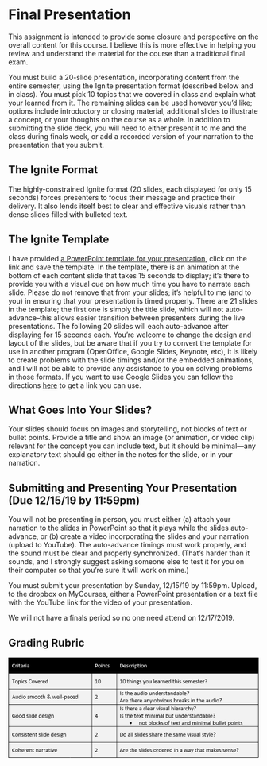 # Final Presentation

This assignment is intended to provide some closure and perspective on the overall content for this course. I believe this is more effective in helping you review and understand the material for the course than a traditional final exam.

You must build a 20-slide presentation, incorporating content from the entire semester, using the Ignite presentation format (described below and in class). You must pick 10 topics that we covered in class and explain what your learned from it. The remaining slides can be used however you’d like; options include introductory or closing material, additional slides to illustrate a concept, or your thoughts on the course as a whole. In addition to submitting the slide deck, you will need to either present it to me and the class during finals week, or add a recorded version of your narration to the presentation that you submit.

## The Ignite Format
The highly-constrained Ignite format (20 slides, each displayed for only 15 seconds) forces presenters to focus their message and practice their delivery. It also lends itself best to clear and effective visuals rather than dense slides filled with bulleted text.

## The Ignite Template
I have provided [a PowerPoint template for your presentation](https://baker-igm.github.io/IGME-110/projects/IgniteTemplate.pptx), click on the link and save the template. In the template, there is an animation at the bottom of each content slide that takes 15 seconds to display; it’s there to provide you with a visual cue on how much time you have to narrate each slide. Please do not remove that from your slides; it’s helpful to me (and to you) in ensuring that your presentation is timed properly. There are 21 slides in the template; the first one is simply the title slide, which will not auto-advance–this allows easier transition between presenters during the live presentations. The following 20 slides will each auto-advance after displaying for 15 seconds each. You’re welcome to change the design and layout of the slides, but be aware that if you try to convert the template for use in another program (OpenOffice, Google Slides, Keynote, etc), it is likely to create problems with the slide timings and/or the embedded animations, and I will not be able to provide any assistance to you on solving problems in those formats. If you want to use Google Slides you can follow the directions [here](https://pointerclicker.com/how-to-make-slides-transition-automatically-in-google-slides#tab-con-2) to get a link you can use.

## What Goes Into Your Slides?
Your slides should focus on images and storytelling, not blocks of text or bullet points. Provide a title and show an image (or animation, or video clip) relevant for the concept you can include text, but it should be minimal—any explanatory text should go either in the notes for the slide, or in your narration.

## Submitting and Presenting Your Presentation (Due 12/15/19 by 11:59pm)
You will not be presenting in person, you must either (a) attach your narration to the slides in PowerPoint so that it plays while the slides auto-advance, or (b) create a video incorporating the slides and your narration (upload to YouTube). The auto-advance timings must work properly, and the sound must be clear and properly synchronized. (That’s harder than it sounds, and I strongly suggest asking someone else to test it for you on their computer so that you’re sure it will work on mine.)

You must submit your presentation by Sunday, 12/15/19 by 11:59pm. Upload, to the dropbox on MyCourses, either a PowerPoint presentation or a text file with the YouTube link for the video of your presentation. 

We will not have a finals period so no one need attend on 12/17/2019.

## Grading Rubric

![Rubric](pres_rubric.png)
